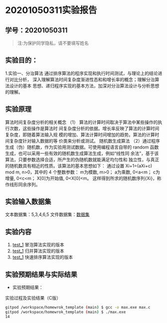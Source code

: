 # 20201050311实验报告

## 学号：20201050311 

>注:为保护同学隐私，请不要填写姓名
 
## 实验目的：

1.实验一、分治算法 
通过排序算法的程序实现和执行时间测试，与理论上的结论进行对比分析，
深入理解算法时间复杂度渐进性态和和增长率的概念；理解分治算法设计的基本
思想、递归程序实现的基本方法，加深对分治算法设计与分析思想的理解。

## 实验原理
算法时间复杂度分析的相关概念
（1） 算法的计算时间取决于算法中某些操作的执行次数，这些操作是算法时
间复杂度分析的依据。增长率反映了算法的计算时间复杂度，即随着算法输入规
模的增加、算法计算时间增加的趋势。算法的计算时间复杂度针对输入数据的等
价类来分析或测试。
 随机数生成算法
（2）通过程序生成（伪）随机数，作为实验用测试数据。可使用编程语言自带的
random 函数生成，也可以采用一些有效的随机数生成算法生成，例如“线性同
余法”，基于该算法，只要参数选择合适，所产生的伪随机数就能满足均匀性和
独立性，与真正的随机数具有相近的性质。该算法的基本思想如下：
通过设置 Xi+1=(aXi+c) mod m, n>0，其中的 4 个整数参数：
m为模数, m>0；
a为乘数, 0<a<m；
c为增量, 0<c<m；
X[0]为开始值, 0<X[0]<m。
这样得到所求的随机数序列{Xi}，称作线形同余序列。

## 实验输入数据集


文本数据集：5,3,4,6,5 
文件数据集：[数据集](./data/list.txt)

## 实验内容

1. [test_1](/test_1/BubbleSort.c) 冒泡算法实现的版本
2. [test_1](/test_1/MergeSort.c)  归并算法实现的版本
3. [test_1](/test_1/QuickSort.c)  快速排序算法实现的版本

## 实验预期结果与实际结果
+ 实验预期结果：



实验过程及实验结果（C版）

```bash
gitpod /workspace/homewrok_template (main) $ gcc -o max.exe max.c
gitpod /workspace/homewrok_template (main) $ ./max.exe 
14

```